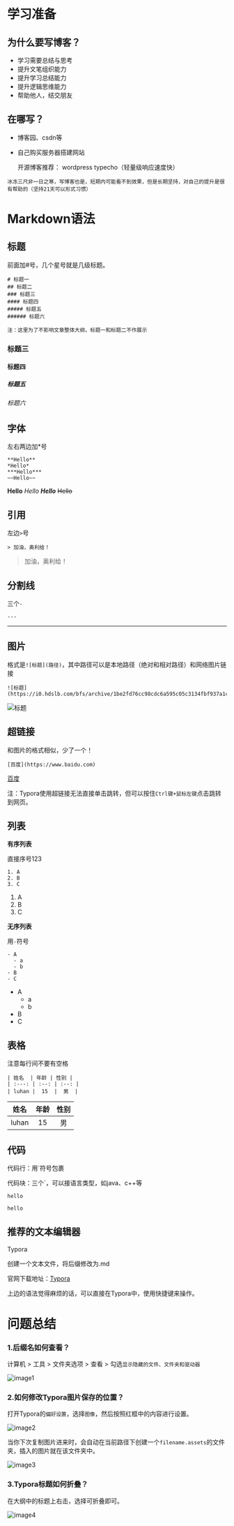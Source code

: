 # 学习准备

## 为什么要写博客？

- 学习需要总结与思考
- 提升文笔组织能力
- 提升学习总结能力
- 提升逻辑思维能力
- 帮助他人，结交朋友

## 在哪写？

- 博客园、csdn等

- 自己购买服务器搭建网站

  开源博客推荐：
  	wordpress
  	typecho（轻量级响应速度快）

`冰冻三尺非一日之寒，写博客也是，短期内可能看不到效果，但是长期坚持，对自己的提升是很有帮助的（坚持21天可以形式习惯）`



# Markdown语法

## 标题

前面加#号，几个星号就是几级标题。

```
# 标题一
## 标题二
### 标题三
#### 标题四
##### 标题五
###### 标题六
```

`注：这里为了不影响文章整体大纲，标题一和标题二不作展示`

### 标题三
#### 标题四
##### 标题五
###### 标题六



## 字体

左右两边加*号

```
**Hello**
*Hello*
***Hello***
~~Hello~~
```

**Hello**
*Hello*
***Hello***
~~Hello~~



## 引用

左边`>`号

```
> 加油，奥利给！
```

> 加油，奥利给！



## 分割线

三个`-`

```
---
```

---



## 图片

格式是`![标题](路径)`，其中路径可以是本地路径（绝对和相对路径）和网络图片链接

```
![标题](https://i0.hdslb.com/bfs/archive/1be2fd76cc98cdc6a595c05c3134fbf937a1c126.png)
```

![标题](1.%E5%AD%A6%E4%B9%A0%E5%87%86%E5%A4%87%EF%BC%88%E5%8D%9A%E5%AE%A2%EF%BC%89.assets/1be2fd76cc98cdc6a595c05c3134fbf937a1c126.png)



## 超链接

和图片的格式相似，少了一个！

```
[百度](https://www.baidu.com)
```

[百度](https://www.baidu.com)

注：Typora使用超链接无法直接单击跳转，但可以按住`Ctrl键+鼠标左键`点击跳转到网页。



## 列表

**有序列表**

直接序号123

```
1. A
2. B
3. C
```

1. A
2. B
3. C

**无序列表**

用`-`符号

```
- A
  - a
  - b
- B
- C
```

- A
  - a
  - b
- B
- C



## 表格

注意每行间不要有空格

```
| 姓名  | 年龄 | 性别 |
| :---: | :--: | :--: |
| luhan |  15  |  男  |
```

| 姓名  | 年龄 | 性别 |
| :---: | :--: | :--: |
| luhan |  15  |  男  |



## 代码

代码行：用`符号包裹

代码块：三个`，可以接语言类型，如java、c++等

`hello`

```java
hello
```



## 推荐的文本编辑器

Typora

创建一个文本文件，将后缀修改为.md

官网下载地址：[Typora](https://www.typora.io/#)

上边的语法觉得麻烦的话，可以直接在Typora中，使用快捷键来操作。

# 问题总结

### 1.后缀名如何查看？

计算机 > 工具 > 文件夹选项 > 查看 > 勾选`显示隐藏的文件、文件夹和驱动器`

![image1](1.%E5%AD%A6%E4%B9%A0%E5%87%86%E5%A4%87%EF%BC%88%E5%8D%9A%E5%AE%A2%EF%BC%89.assets/image1.png)

### 2.如何修改Typora图片保存的位置？

打开Typora的`偏好设置`，选择`图像`，然后按照红框中的内容进行设置。

![image2](1.%E5%AD%A6%E4%B9%A0%E5%87%86%E5%A4%87%EF%BC%88%E5%8D%9A%E5%AE%A2%EF%BC%89.assets/image2.png)

当你下次复制图片进来时，会自动在当前路径下创建一个`filename.assets`的文件夹，插入的图片就在该文件夹中。

![image3](1.%E5%AD%A6%E4%B9%A0%E5%87%86%E5%A4%87%EF%BC%88%E5%8D%9A%E5%AE%A2%EF%BC%89.assets/image3.png)

### 3.Typora标题如何折叠？

在大纲中的标题上右击，选择可折叠即可。

![image4](1.%E5%AD%A6%E4%B9%A0%E5%87%86%E5%A4%87%EF%BC%88%E5%8D%9A%E5%AE%A2%EF%BC%89.assets/image4.png)





